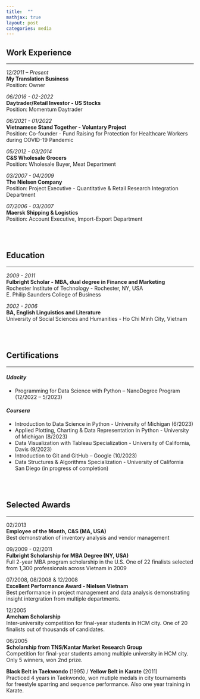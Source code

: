 ```yaml
---
title:  ""
mathjax: true
layout: post
categories: media
---
```


## Work Experience
___ 
*12/2011 – Present* <br>
**My Translation Business** <br>
Position: Owner

*06/2016 - 02-2022* <br>
**Daytrader/Retail Investor - US Stocks** <br>
Position: Momentum Daytrader

*06/2021 - 01/2022* <br>
**Vietnamese Stand Together - Voluntary Project** <br>
Position: Co-founder - Fund Raising for Protection for Healthcare Workers during COVID-19 Pandemic

*05/2012 - 03/2014* <br>
**C&S Wholesale Grocers** <br>
Position: Wholesale Buyer, Meat Department     

*03/2007 - 04/2009* <br>
**The Nielsen Company** <br>
Position: Project Executive - Quantitative & Retail Research Integration Department

*07/2006 - 03/2007* <br>
**Maersk Shipping & Logistics** <br>
Position: Account Executive, Import-Export Department      

<br> <br>

## Education <br>
___ 
*2009 - 2011* <br>
**Fulbright Scholar - MBA, dual degree in Finance and Marketing** <br>
Rochester Institute of Technology - Rochester, NY, USA <br>
E. Philip Saunders College of Business         

*2002 - 2006* <br>
**BA, English Linguistics and Literature** <br>
University of Social Sciences and Humanities - Ho Chi Minh City, Vietnam

<br> <br>

## Certifications <br>
___ 
#### *Udacity* <br>
  * Programming for Data Science with Python – NanoDegree Program (12/2022 – 5/2023) 

#### *Coursera* <br>
  * Introduction to Data Science in Python - University of Michigan (6/2023)
  * Applied Plotting, Charting & Data Representation in Python - University of Michigan (8/2023)
  * Data Visualization with Tableau Specialization - University of California, Davis (9/2023)
  * Introduction to Git and GitHub – Google (10/2023)
  * Data Structures & Algorithms Specialization - University of California San Diego (in progress of completion)

<br> <br>

## Selected Awards <br>
___ 
02/2013 <br> 
**Employee of the Month, C&S (MA, USA)** <br>
Best demonstration of inventory analysis and vendor management

09/2009 - 02/2011 <br>
**Fulbright Scholarship for MBA Degree (NY, USA)** <br>
Full 2-year MBA program scholarship in the U.S. One of 22 finalists selected from 1,300 professionals across Vietnam in 2009 

07/2008, 08/2008 & 12/2008 <br>
**Excellent Performance Award - Nielsen Vietnam** <br>
Best performance in project management and data analysis demonstrating insight intergration from multiple departments. 

12/2005 <br>
**Amcham Scholarship** <br>
Inter-university competition for final-year students in HCM city. One of 20 finalists out of thousands of candidates.  

06/2005 <br>
**Scholarship from TNS/Kantar Market Research Group** <br>
Competition for final-year students among multiple university in HCM city. Only 5 winners, won 2nd prize.  

**Black Belt in Taekwondo** (1995) / **Yellow Belt in Karate** (2011) <br>
Practiced 4 years in Taekwondo, won mutiple medals in city tournaments for freestyle sparring and sequence performance. Also one year training in Karate.

